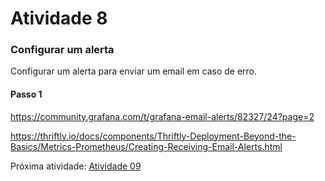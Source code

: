 # Atividade 8

### Configurar um alerta

Configurar um alerta para enviar um email em caso de erro.

#### Passo 1

https://community.grafana.com/t/grafana-email-alerts/82327/24?page=2

https://thriftly.io/docs/components/Thriftly-Deployment-Beyond-the-Basics/Metrics-Prometheus/Creating-Receiving-Email-Alerts.html



Próxima atividade: [Atividade 09](09-atividade.md)

